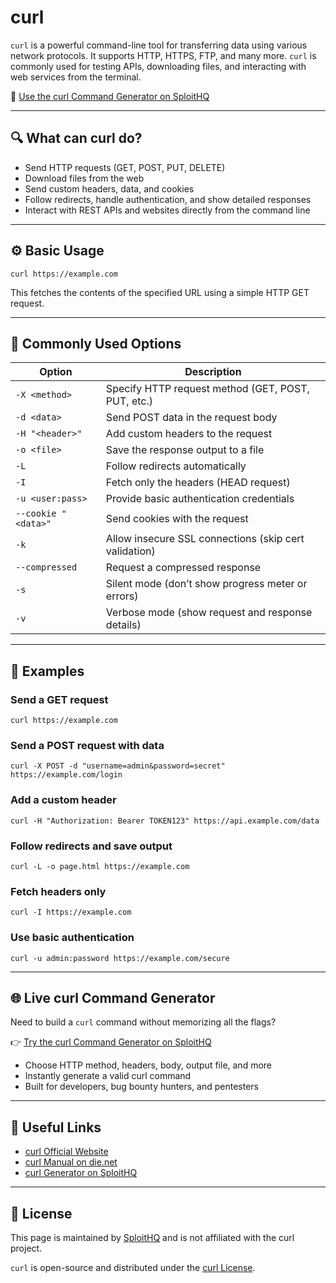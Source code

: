 # curl

`curl` is a powerful command-line tool for transferring data using various network protocols. It supports HTTP, HTTPS, FTP, and many more. `curl` is commonly used for testing APIs, downloading files, and interacting with web services from the terminal.

🔗 [Use the curl Command Generator on SploitHQ](https://sploithq.com/curl)

---

## 🔍 What can curl do?

- Send HTTP requests (GET, POST, PUT, DELETE)
- Download files from the web
- Send custom headers, data, and cookies
- Follow redirects, handle authentication, and show detailed responses
- Interact with REST APIs and websites directly from the command line

---

## ⚙️ Basic Usage

```
curl https://example.com
```

This fetches the contents of the specified URL using a simple HTTP GET request.

---

## 🧰 Commonly Used Options

| Option                      | Description                                                       |
|-----------------------------|-------------------------------------------------------------------|
| `-X <method>`               | Specify HTTP request method (GET, POST, PUT, etc.)               |
| `-d <data>`                 | Send POST data in the request body                               |
| `-H "<header>"`             | Add custom headers to the request                                |
| `-o <file>`                 | Save the response output to a file                               |
| `-L`                        | Follow redirects automatically                                   |
| `-I`                        | Fetch only the headers (HEAD request)                           |
| `-u <user:pass>`            | Provide basic authentication credentials                         |
| `--cookie "<data>"`         | Send cookies with the request                                    |
| `-k`                        | Allow insecure SSL connections (skip cert validation)            |
| `--compressed`              | Request a compressed response                                    |
| `-s`                        | Silent mode (don’t show progress meter or errors)                |
| `-v`                        | Verbose mode (show request and response details)                 |

---

## 🧪 Examples

### Send a GET request
```
curl https://example.com
```

### Send a POST request with data
```
curl -X POST -d "username=admin&password=secret" https://example.com/login
```

### Add a custom header
```
curl -H "Authorization: Bearer TOKEN123" https://api.example.com/data
```

### Follow redirects and save output
```
curl -L -o page.html https://example.com
```

### Fetch headers only
```
curl -I https://example.com
```

### Use basic authentication
```
curl -u admin:password https://example.com/secure
```

---

## 🌐 Live curl Command Generator

Need to build a `curl` command without memorizing all the flags?

👉 [Try the curl Command Generator on SploitHQ](https://sploithq.com/curl)

- Choose HTTP method, headers, body, output file, and more
- Instantly generate a valid curl command
- Built for developers, bug bounty hunters, and pentesters

---

## 🔗 Useful Links

- [curl Official Website](https://curl.se/)
- [curl Manual on die.net](https://man7.org/linux/man-pages/man1/curl.1.html)
- [curl Generator on SploitHQ](https://sploithq.com/curl)

---

## 📄 License

This page is maintained by [SploitHQ](https://sploithq.com) and is not affiliated with the curl project.

`curl` is open-source and distributed under the [curl License](https://curl.se/docs/copyright.html).

